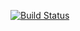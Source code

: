 [![Build Status](https://travis-ci.org/andoushohei/test.svg?branch=develop)](https://travis-ci.org/andoushohei/test)
